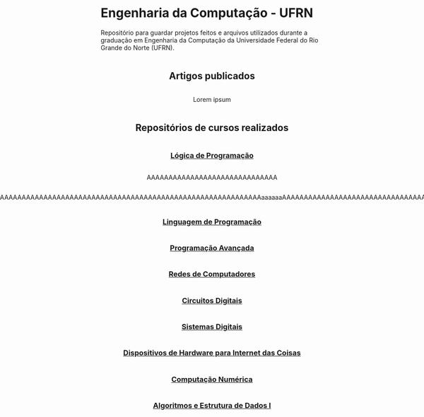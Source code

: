 # Engenharia da Computação - UFRN
Repositório para guardar projetos feitos e arquivos utilizados durante a graduação em Engenharia da Computação da Universidade Federal do Rio Grande do Norte (UFRN).




<div style="display: flex; flex-direction: column; justify-content:center; align-items:center;">

## Artigos publicados

Lorem ipsum

## Repositórios de cursos realizados

### [Lógica de Programação]()
AAAAAAAAAAAAAAAAAAAAAAAAAAAAAA

<div style="display: flex; align-items: flex-start; justify-content: flex-start;">

AAAAAAAAAAAAAAaaaAAAAAAAAAAAAAAAAAAAAAAAAAAAAAAAAAAAAAAAAAAAAAAAAAAAAAAAAAAAAAAAAAAAAAAAAAAAAAAAAAAAAAAAAAAAAAAAAaaaaaaAAAAAAAAAAAAAAAAAAAAAAAAAAAAAAAAAAAAAAAAAAAAAAAAAAAAAAAAAAAAAAAAAAAAAAAAAAAAAAAAAAAAA

</div>

### [Linguagem de Programação]()
### [Programação Avançada]()
### [Redes de Computadores]()
### [Circuitos Digitais]()
### [Sistemas Digitais](https://google.com)
### [Dispositivos de Hardware para Internet das Coisas]()
### [Computação Numérica]()
### [Algoritmos e Estrutura de Dados I]()

</div>



